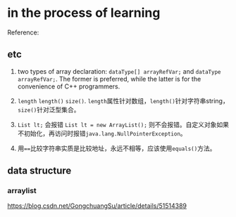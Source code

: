 # in the process of learning

Reference:

## etc

1. two types of array declaration: `dataType[] arrayRefVar;` and `dataType arrayRefVar;`. The former is preferred, while the latter is for the convenience of C++ programmers.

2. `length` `length()` `size()`. `length`属性针对数组，`length()`针对字符串string，`size()`针对泛型集合。

3. `List lt;` 会报错 `List lt = new ArrayList();` 则不会报错。自定义对象如果不初始化，再访问时报错`java.lang.NullPointerException`。

4. 用`==`比较字符串实质是比较地址，永远不相等，应该使用`equals()`方法。

## data structure

### arraylist

<https://blog.csdn.net/GongchuangSu/article/details/51514389>